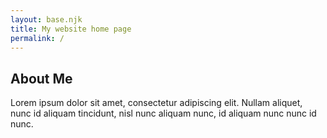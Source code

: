 ```yaml
---
layout: base.njk
title: My website home page
permalink: /
---
```


## About Me

Lorem ipsum dolor sit amet, consectetur adipiscing elit. Nullam aliquet, nunc id aliquam tincidunt, nisl nunc aliquam nunc, id aliquam nunc nunc id nunc.
